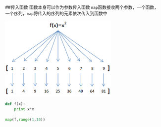 ##传入函数
函数本身可以作为参数传入函数
`map`函数接收两个参数，一个函数，一个序列，`map`将传入的序列的元素依次传入到函数中

![](./0.png)
```python
def f(x):
	print x*x

map(f,range(1,10))
```
